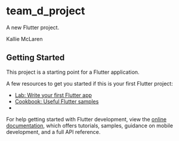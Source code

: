 # team_d_project

A new Flutter project.



Kallie McLaren

## Getting Started

This project is a starting point for a Flutter application.

A few resources to get you started if this is your first Flutter project:

- [Lab: Write your first Flutter app](https://docs.flutter.dev/get-started/codelab)
- [Cookbook: Useful Flutter samples](https://docs.flutter.dev/cookbook)
-
For help getting started with Flutter development, view the
[online documentation](https://docs.flutter.dev/), which offers tutorials,
samples, guidance on mobile development, and a full API reference.
